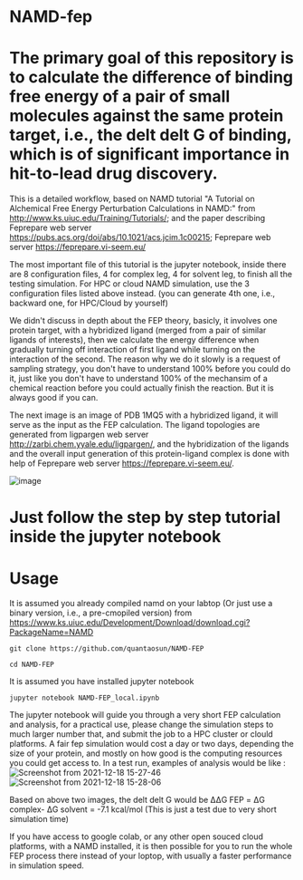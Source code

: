 # NAMD-fep

# The primary goal of this repository is to calculate the difference of binding free energy of a pair of small molecules against the same protein target, i.e., the delt delt G of binding, which is of significant importance in hit-to-lead drug discovery.

This is a detailed workflow, based on NAMD tutorial "A Tutorial on Alchemical Free Energy Perturbation Calculations in NAMD:" from http://www.ks.uiuc.edu/Training/Tutorials/; and the paper describing Feprepare web server https://pubs.acs.org/doi/abs/10.1021/acs.jcim.1c00215;
Feprepare web server https://feprepare.vi-seem.eu/


The most important file of this tutorial is the jupyter notebook, inside there are 8 configuration files, 4 for complex leg, 4 for solvent leg, to finish all the testing simulation. For HPC or cloud NAMD simulation, use the 3 configuration files listed above instead. (you can generate 4th one, i.e., backward one, for HPC/Cloud by yourself)

We didn't discuss in depth about the FEP theory, basicly, it involves one protein target, with a hybridized ligand (merged from a pair of similar ligands of interests), then we calculate the energy difference when gradually turning off interaction of first ligand while turning on the interaction of the second. The reason why we do it slowly is a request of sampling strategy, you don't have to understand 100% before you could do it, just like you don't have to understand 100% of the mechansim of a chemical reaction before you could actually finish the reaction. But it is always good if you can.

The next image is an image of PDB 1MQ5 with a hybridized ligand, it will serve as the input as the FEP calculation. The ligand topologies are generated from ligpargen web server http://zarbi.chem.yyale.edu/ligpargen/, and the hybridization of the ligands and the overall input generation of this protein-ligand complex is done with help of Feprepare web server https://feprepare.vi-seem.eu/.

![image](https://user-images.githubusercontent.com/75652473/146633202-94569a82-c2cf-457a-95c0-754dfee4d7ae.png)


# Just follow the step by step tutorial inside the jupyter notebook

# Usage

It is assumed you already compiled namd on your labtop (Or just use a binary version, i.e., a pre-cmopiled version) from https://www.ks.uiuc.edu/Development/Download/download.cgi?PackageName=NAMD
```
git clone https://github.com/quantaosun/NAMD-FEP
```

```
cd NAMD-FEP
```
It is assumed you have installed jupyter notebook
```
jupyter notebook NAMD-FEP_local.ipynb
```
The jupyter notebook will guide you through a very short FEP calculation and analysis, for a practical use, please change the simulation steps to much larger number that, and submit the job to a HPC cluster or clould platforms. A fair fep simulation would cost a day or two days, depending the size of your protein, and mostly on how good is the computing resources you could get access to.
In a test run, examples of analysis would be like :
![Screenshot from 2021-12-18 15-27-46](https://user-images.githubusercontent.com/75652473/146633327-6e5e4e86-d76f-4758-aff3-78c31e51532d.png)
![Screenshot from 2021-12-18 15-28-06](https://user-images.githubusercontent.com/75652473/146633332-b4f62f43-5a55-493d-a0ee-0bf797862681.png)

Based on above two images, the delt delt G would be ΔΔG FEP = ΔG complex- ΔG solvent = -7.1 kcal/mol (This is just a test due to very short simulation time)

If you have access to google colab, or any other open souced cloud platforms, with a NAMD installed, it is then possible for you to run the whole FEP process there instead of your loptop, with usually a faster performance in simulation speed.
